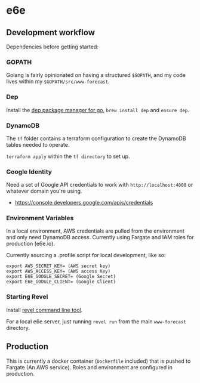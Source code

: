 # e6e

## Development workflow
Dependencies before getting started:

### GOPATH
Golang is fairly opinionated on having a structured `$GOPATH`, and my code lives within my `$GOPATH/src/www-forecast`.

### Dep
Install the [dep package manager for go](https://github.com/golang/dep), `brew install dep` and `ensure dep`.

### DynamoDB
The `tf` folder contains a terraform configuration to create the DynamoDB tables needed to operate.

`terraform apply` within the `tf directory` to set up.

### Google Identity

Need a set of Google API credentials to work with `http://localhost:4000` or whatever domain you're using.

- https://console.developers.google.com/apis/credentials

### Environment Variables

In a local environment, AWS credentials are pulled from the environment and only need DynamoDB access. Currently using Fargate and IAM roles for production (e6e.io).

Currently sourcing a .profile script for local development, like so:

```
export AWS_SECRET_KEY= (AWS secret key)
export AWS_ACCESS_KEY= (AWS access Key)
export E6E_GOOGLE_SECRET= (Google Secret)
export E6E_GOOGLE_CLIENT= (Google Client)
```

### Starting Revel
Install [revel command line tool](https://revel.github.io/tutorial/gettingstarted.html).

For a local e6e server, just running `revel run` from the main `www-forecast` directory.

## Production
This is currently a docker container (`Dockerfile` included) that is pushed to Fargate (An AWS service). Roles and environment are configured in production. 
